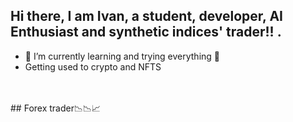 ## Hi there, I am Ivan, a student, developer,  AI Enthusiast and synthetic indices' trader!! .
- 🌱 I’m currently learning  and trying everything 🤣
- Getting used to crypto and NFTS
<br/>
<br />
## Forex trader📉📉📈
